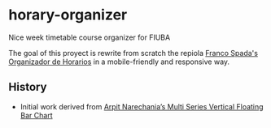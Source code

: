 # horary-organizer
Nice week timetable course organizer for FIUBA

The goal of this proyect is rewrite from scratch the repiola [Franco Spada's Organizador de Horarios](https://github.com/francospada/organizador-fiuba/) in a mobile-friendly and responsive way.

## History
  - Initial work derived from [Arpit Narechania’s Multi Series Vertical Floating Bar Chart](https://bl.ocks.org/arpitnarechania/4c803717a57f747c774b5e83903ddde4)